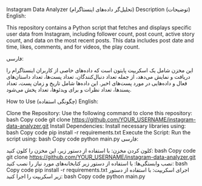 Instagram Data Analyzer (تحلیل‌گر داده‌های اینستاگرام)
Description (توضیحات)
English:

This repository contains a Python script that fetches and displays specific user data from Instagram, including follower count, post count, active story count, and data on the most recent posts. This data includes post date and time, likes, comments, and for videos, the play count.

فارسی:

این مخزن شامل یک اسکریپت پایتون است که داده‌های خاصی از کاربران اینستاگرام را دریافت و نمایش می‌دهد، از جمله تعداد دنبال‌کنندگان، تعداد پست‌ها، تعداد داستان‌های فعال و داده‌هایی در مورد پست‌های اخیر. این داده‌ها شامل تاریخ و زمان پست، تعداد پسندها، تعداد نظرات و برای ویدئوها، تعداد پخش می‌شود.

How to Use (چگونگی استفاده)
English:

Clone the Repository:
Use the following command to clone this repository:
bash
Copy code
git clone https://github.com/YOUR_USERNAME/instagram-data-analyzer.git
Install Dependencies:
Install necessary libraries using:
bash
Copy code
pip install -r requirements.txt
Execute the Script:
Run the script using:
bash
Copy code
python main.py
فارسی:

کلون کردن مخزن:
با استفاده از دستور زیر، این مخزن را کلون کنید:
bash
Copy code
git clone https://github.com/YOUR_USERNAME/instagram-data-analyzer.git
نصب وابستگی‌ها:
با استفاده از دستور زیر کتابخانه‌های مورد نیاز را نصب کنید:
bash
Copy code
pip install -r requirements.txt
اجرای اسکریپت:
با استفاده از دستور زیر اسکریپت را اجرا کنید:
bash
Copy code
python main.py
